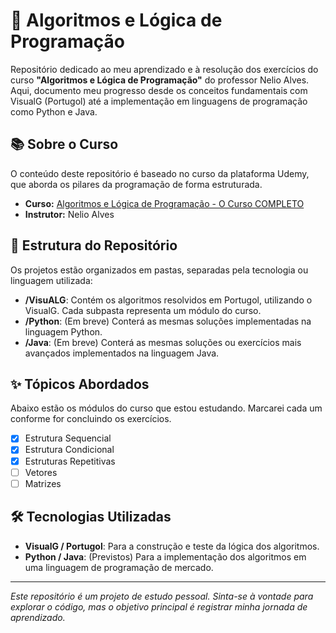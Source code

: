 # 🚀 Algoritmos e Lógica de Programação

Repositório dedicado ao meu aprendizado e à resolução dos exercícios do curso **"Algoritmos e Lógica de Programação"** do professor Nelio Alves. Aqui, documento meu progresso desde os conceitos fundamentais com VisualG (Portugol) até a implementação em linguagens de programação como Python e Java.

## 📚 Sobre o Curso

O conteúdo deste repositório é baseado no curso da plataforma Udemy, que aborda os pilares da programação de forma estruturada.

* **Curso:** [Algoritmos e Lógica de Programação - O Curso COMPLETO](https://www.udemy.com/course/curso-algoritmos-logica-de-programacao/)
* **Instrutor:** Nelio Alves

## 📂 Estrutura do Repositório

Os projetos estão organizados em pastas, separadas pela tecnologia ou linguagem utilizada:

* **/VisuALG**: Contém os algoritmos resolvidos em Portugol, utilizando o VisualG. Cada subpasta representa um módulo do curso.
* **/Python**: (Em breve) Conterá as mesmas soluções implementadas na linguagem Python.
* **/Java**: (Em breve) Conterá as mesmas soluções ou exercícios mais avançados implementados na linguagem Java.

## ✨ Tópicos Abordados

Abaixo estão os módulos do curso que estou estudando. Marcarei cada um conforme for concluindo os exercícios.

-   [x] Estrutura Sequencial
-   [x] Estrutura Condicional
-   [x] Estruturas Repetitivas
-   [ ] Vetores
-   [ ] Matrizes

## 🛠️ Tecnologias Utilizadas

* **VisualG / Portugol**: Para a construção e teste da lógica dos algoritmos.
* **Python / Java**: (Previstos) Para a implementação dos algoritmos em uma linguagem de programação de mercado.

---
*Este repositório é um projeto de estudo pessoal. Sinta-se à vontade para explorar o código, mas o objetivo principal é registrar minha jornada de aprendizado.*
